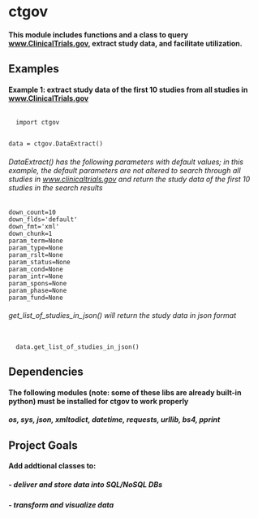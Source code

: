 # ctgov
#### This module includes functions and a class to query www.ClinicalTrials.gov, extract study data, and facilitate utilization.  

## Examples
#### Example 1: extract study data of the first 10 studies from all studies in www.ClinicalTrials.gov
<code>
  import ctgov

  data = ctgov.DataExtract()
</code>

###### DataExtract() has the following parameters with default values; in this example, the default parameters are not altered to search through all studies in www.clinicaltrials.gov and return the study data of the first 10 studies in the search results

<code>down_count=10</code><br/>
<code>down_flds='default'</code><br/>
<code>down_fmt='xml'</code><br/>
<code>down_chunk=1</code><br/>
<code>param_term=None</code><br/>
<code>param_type=None</code><br/>
<code>param_rslt=None</code><br/>
<code>param_status=None</code><br/>
<code>param_cond=None</code><br/>
<code>param_intr=None</code><br/>
<code>param_spons=None</code><br/>
<code>param_phase=None</code><br/>
<code>param_fund=None</code><br/>

###### get_list_of_studies_in_json() will return the study data in json format
<code>
  data.get_list_of_studies_in_json()
</code>

## Dependencies
#### The following modules (note: some of these libs are already built-in python) must be installed for ctgov to work properly 
##### os, sys, json, xmltodict, datetime, requests, urllib, bs4, pprint

## Project Goals
#### Add addtional classes to:
#####     - deliver and store data into SQL/NoSQL DBs
#####     - transform and visualize data
